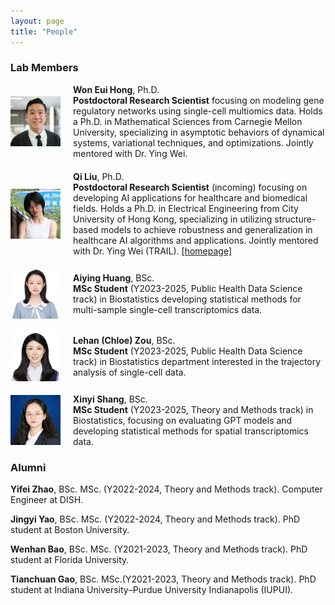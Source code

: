 ```yaml
---
layout: page
title: "People"
---
```


### Lab Members

<div style="display: flex; align-items: center; margin-bottom: 20px;">
  <img src="../images/woneuih11.jpg" alt="Won Eui Hong" style="width: 80px; margin-right: 20px;">
  <div>
    <strong>Won Eui Hong</strong>, Ph.D. <br/>
    <strong>Postdoctoral Research Scientist</strong> focusing on modeling gene regulatory networks using single-cell multiomics data. Holds a Ph.D. in Mathematical Sciences from Carnegie Mellon University, specializing in asymptotic behaviors of dynamical systems, variational techniques, and optimizations. Jointly mentored with Dr. Ying Wei. 
  </div>
</div>


<div style="display: flex; align-items: center; margin-bottom: 20px;">
  <img src="../images/qi_liu.jpg" alt="Qi Liu" style="width: 80px; margin-right: 20px;">
  <div>
    <strong>Qi Liu</strong>, Ph.D. <br/>
    <strong>Postdoctoral Research Scientist</strong> (incoming) focusing on developing AI applications for healthcare and biomedical fields. Holds a Ph.D. in Electrical Engineering from City University of Hong Kong, specializing in utilizing structure-based models to achieve robustness and generalization in healthcare AI algorithms and applications. Jointly mentored with Dr. Ying Wei (TRAIL).
    <a href="https://www.qi-liu.com/" target="_blank">[homepage]</a>
  </div>
</div>


<div style="display: flex; align-items: center; margin-bottom: 20px;">
  <img src="../images/Aiying_Huang.png" alt="Aiying Huang" style="width: 80px; margin-right: 20px;">
  <div>
    <strong>Aiying Huang</strong>, BSc. <br/>
    <strong>MSc Student</strong> (Y2023-2025, Public Health Data Science track) in Biostatistics developing statistical methods for multi-sample single-cell transcriptomics data.
  </div>
</div>

<div style="display: flex; align-items: center; margin-bottom: 20px;">
  <img src="../images/Lehan_Zou.png" alt="Lehan Zou" style="width: 80px; margin-right: 20px;">
  <div>
   <strong>Lehan (Chloe) Zou</strong>, BSc. <br/>
    <strong>MSc Student</strong> (Y2023-2025, Public Health Data Science track) in Biostatistics department interested in the trajectory analysis of single-cell data.
  </div>
</div>


<div style="display: flex; align-items: center; margin-bottom: 20px;">
  <img src="../images/xinyi_shang.jpg" alt="Xinyi Shang" style="width: 80px; margin-right: 20px;">
  <div>
   <strong>Xinyi Shang</strong>, BSc. <br/>
    <strong>MSc Student</strong> (Y2023-2025, Theory and Methods track) in Biostatistics, focusing on evaluating GPT models and developing statistical methods for spatial transcriptomics data.
  </div>
</div>




### Alumni

**Yifei Zhao**, BSc. MSc. (Y2022-2024, Theory and Methods track). Computer Engineer at DISH.<br/>

**Jingyi Yao**, BSc. MSc. (Y2022-2024, Theory and Methods track). PhD student at Boston University.<br/>

**Wenhan Bao**, BSc. MSc. (Y2021-2023, Theory and Methods track). PhD student at Florida University.<br/>

**Tianchuan Gao**, BSc. MSc.(Y2021-2023, Theory and Methods track). PhD student at Indiana University–Purdue University Indianapolis (IUPUI). <br/>
